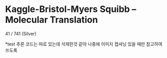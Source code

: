 # Kaggle-Bristol-Myers Squibb – Molecular Translation

41 / 741 (Silver)

*test 추론 코드는 따로 있는데 삭제한것 같아 나중에 이미지 캡셔닝 있을 때만 참고하여 쓰도록 
